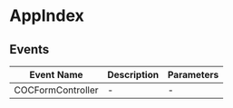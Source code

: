 # AppIndex

## Events

<!-- @vuese:AppIndex:events:start -->
|Event Name|Description|Parameters|
|---|---|---|
|COCFormController|-|-|

<!-- @vuese:AppIndex:events:end -->


